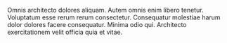Omnis architecto dolores aliquam. Autem omnis enim libero tenetur. Voluptatum esse rerum rerum consectetur. Consequatur molestiae harum dolor dolores facere consequatur. Minima odio qui. Architecto exercitationem velit officia quia et vitae.